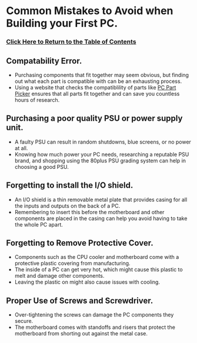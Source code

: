 # Common Mistakes to Avoid when Building your First PC.
### [Click Here to Return to the Table of Contents](https://github.com/mrggrp/PC-Build-Tutorial/blob/main/README.md)
## Compatability Error.
  - Purchasing components that fit together may seem obvious, but finding out what each part is compatible with can be an exhausting process. 
  - Using a website that checks the compatiblility of parts like [PC Part Picker](https://uk.pcpartpicker.com/) ensures that all parts fit together and can save you countless hours of research.
## Purchasing a poor quality PSU or power supply unit.
  - A faulty PSU can result in random shutdowns, blue screens, or no power at all.
  - Knowing how much power your PC needs, researching a reputable PSU brand, and shopping using the 80plus PSU grading system can help in choosing a good PSU.
## Forgetting to install the I/O shield.
 - An I/O shield is a thin removable metal plate that provides casing for all the inputs and outputs on the back of a PC.
 - Remembering to insert this before the motherboard and other components are placed in the casing can help you avoid having to take the whole PC apart.
## Forgetting to Remove Protective Cover.
 - Components such as the CPU cooler and motherboard come with a protective plastic covering from manufacturing.
 - The inside of a PC can get very hot, which might cause this plastic to melt and damage other components.
 - Leaving the plastic on might also cause issues with cooling.
## Proper Use of Screws and Screwdriver.
 - Over-tightening the screws can damage the PC components they secure.
 - The motherboard comes with standoffs and risers that protect the motherboard from shorting out against the metal case.
